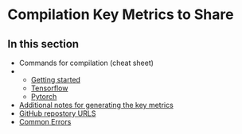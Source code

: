 # Compilation Key Metrics to Share

## In this section
* Commands for compilation (cheat sheet)
*    * [Getting started](#commands-for-compilation-cheat-sheet)
     * [Tensorflow](#tensorflow)
     * [Pytorch](#pytorch)
* [Additional notes for generating the key metrics](#additional-notes-for-generating-the-key-metrics)
* [GitHub repostory URLS](#github-repository-urls)
* [Common Errors](#common-errors)


